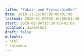 ```yaml
---
title: "Pokal- und Preisschießen"
date: 2019-11-25T00:00:00+01:00
lastmod: 2020-01-09T08:10:00+01:00
start: 2020-01-04T15:30:00+01:00
location: dinkelhof
draft: false
outputs:
- html
- calendar
---
```

